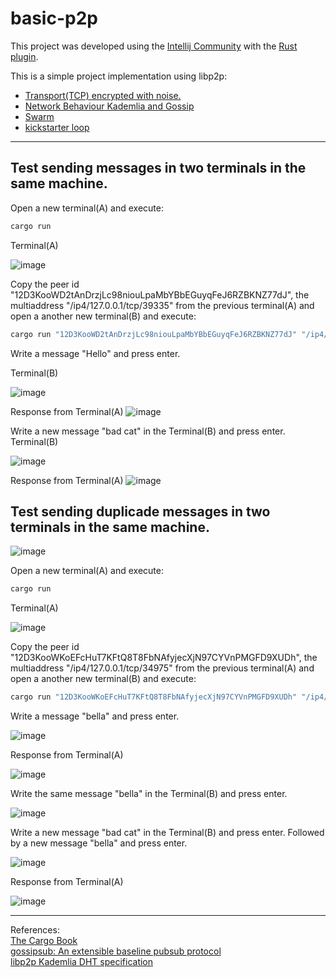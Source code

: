 # basic-p2p

This project was developed using the [Intellij Community](https://www.jetbrains.com/idea/download/#section=linux) with the [Rust plugin](https://www.jetbrains.com/rust/).

This is a simple project implementation using libp2p:
<ul>
  <li><a href="https://github.com/gcp-development/ipfs-private-network/blob/main/basic-p2p/src/main.rs#L66" target="_blank">Transport(TCP) encrypted with noise.</a></li>
  <li><a href="https://github.com/gcp-development/ipfs-private-network/blob/main/basic-p2p/src/main.rs#L72" target="_blank">Network Behaviour Kademlia and Gossip </a></li>
  <li><a href="https://github.com/gcp-development/ipfs-private-network/blob/main/basic-p2p/src/main.rs#L103" target="_blank">Swarm</a></li>
  <li><a href="https://github.com/gcp-development/ipfs-private-network/blob/main/basic-p2p/src/main.rs#L127" target="_blank">kickstarter loop</a></li>
</ul>

<hr>

## Test sending messages in two terminals in the same machine.

Open a new terminal(A) and execute:

```bash
cargo run
```
Terminal(A)

![image](https://user-images.githubusercontent.com/76512851/231508067-675a3bde-a299-4607-8cd9-41a79e70a27b.png)

Copy the peer id "12D3KooWD2tAnDrzjLc98niouLpaMbYBbEGuyqFeJ6RZBKNZ77dJ", the multiaddress "/ip4/127.0.0.1/tcp/39335" from the previous terminal(A) and open a another new terminal(B) and execute:

```bash
cargo run "12D3KooWD2tAnDrzjLc98niouLpaMbYBbEGuyqFeJ6RZBKNZ77dJ" "/ip4/127.0.0.1/tcp/39335"
```
Write a message "Hello" and press enter.

Terminal(B)

![image](https://user-images.githubusercontent.com/76512851/231510278-1d068411-a5d7-439e-8740-208a62a76f44.png)

Response from Terminal(A)
![image](https://user-images.githubusercontent.com/76512851/231511037-21026ce0-160a-40d8-99ab-cf4761f824f8.png)

Write a new message "bad cat" in the Terminal(B) and press enter.
Terminal(B)

![image](https://user-images.githubusercontent.com/76512851/231512254-8bca6cc3-98cb-423c-a46f-8998bb945c7e.png)

Response from Terminal(A)
![image](https://user-images.githubusercontent.com/76512851/231512422-b9d0eb3c-2eaa-4e47-8481-9cd64d37b83a.png)

## Test sending duplicade messages in two terminals in the same machine.


![image](https://user-images.githubusercontent.com/76512851/231515098-e5d32507-5bd2-46f4-b7bf-36cdfe021d09.png)

Open a new terminal(A) and execute:

```bash
cargo run
```
Terminal(A)

![image](https://user-images.githubusercontent.com/76512851/231515379-84bd950d-e57a-4281-a990-371724c3fe41.png)

Copy the peer id "12D3KooWKoEFcHuT7KFtQ8T8FbNAfyjecXjN97CYVnPMGFD9XUDh", the multiaddress "/ip4/127.0.0.1/tcp/34975" from the previous terminal(A) and open a another new terminal(B) and execute:

```bash
cargo run "12D3KooWKoEFcHuT7KFtQ8T8FbNAfyjecXjN97CYVnPMGFD9XUDh" "/ip4/127.0.0.1/tcp/34975"
```
Write a message "bella" and press enter.

![image](https://user-images.githubusercontent.com/76512851/231516640-71e8c52c-84b3-477a-ae35-66f864c99892.png)

Response from Terminal(A)

![image](https://user-images.githubusercontent.com/76512851/231516277-9b8440ad-9b80-46a1-879e-471183c2f1cd.png)

Write the same message "bella" in the Terminal(B) and press enter.

![image](https://user-images.githubusercontent.com/76512851/231516905-2bb79a3f-3919-4342-9fe1-771472004c94.png)

Write a new message "bad cat" in the Terminal(B) and press enter. Followed by a new message "bella" and press enter.

![image](https://user-images.githubusercontent.com/76512851/231517323-e460db33-0df6-4836-994e-d1dc49153d4e.png)

Response from Terminal(A)

![image](https://user-images.githubusercontent.com/76512851/231518093-6e7f9c3c-6094-4aea-b3ef-cb205223c332.png)

<hr>

References:<br>
[The Cargo Book](https://doc.rust-lang.org/cargo/)<br>
[gossipsub: An extensible baseline pubsub protocol](https://github.com/libp2p/specs/blob/master/pubsub/gossipsub/README.md)<br>
[libp2p Kademlia DHT specification](https://github.com/libp2p/specs/blob/master/kad-dht/README.md)<br>
